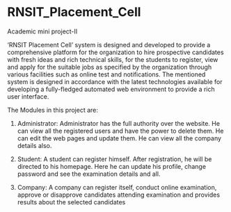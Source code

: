 # RNSIT_Placement_Cell
Academic mini project-II

‘RNSIT Placement Cell’ system is designed and developed to provide a comprehensive platform for the organization to hire prospective candidates with fresh ideas and rich technical skills, for the students to register, view and apply for the suitable jobs as specified by the organization through various facilities such as online test and notifications.
The mentioned system is designed in accordance with the latest technologies available for developing a fully-fledged automated web environment to provide a rich user interface.

The Modules in this project are:
1. Administrator: Administrator has the full authority over the website. He can view all the registered users and have the power to delete them. He can edit the web pages and update them. He can view all the company details also.

2. Student: A student can register himself. After registration, he will be directed to his homepage. Here he can update his profile, change password and see the examination details and all.

3. Company: A company can register itself, conduct online examination, approve or disapprove candidates attending examination and provides results about the selected candidates

